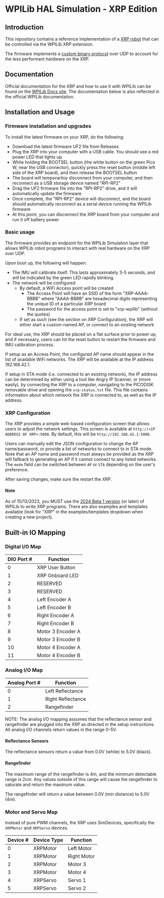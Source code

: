 # WPILib HAL Simulation - XRP Edition
## Introduction
This repository contains a reference implementation of a [XRP robot](https://www.sparkfun.com/products/22230) that can be controlled via the WPILib XRP extension.

The firmware implements a [custom binary protocol](https://github.com/wpilibsuite/allwpilib/tree/main/simulation/halsim_xrp) over UDP to account for the less performant hardware on the XRP.

## Documentation
Official documentation for the XRP and how to use it with WPILib can be found on the [WPILib Docs site](https://docs.wpilib.org/en/latest/docs/xrp-robot/index.html). The documentation below is also reflected in the official WPILib documentation.

## Installation and Usage

### Firmware installation and upgrades
To install the latest firmware on your XRP, do the following:

* Download the latest firmware UF2 file from Releases
* Plug the XRP into your computer with a USB cable. You should see a red power LED that lights up.
* While holding the BOOTSEL button (the white button on the green Pico W, near the USB connector), quickly press the reset button (middle left side of the XRP board), and then release the BOOTSEL button
* The board will temporariloy disconnect from your computer, and then reconnect as a USB storage device named "RPI-RP2"
* Drag the UF2 firmware file into the "RPI-RP2" drive, and it will automatically update the firmware
* Once complete, the "RPI-RP2" device will disconnect, and the board should automatically reconnect as a serial device running the WPILib firmware
* At this point, you can disconnect the XRP board from your computer and run it off battery power

### Basic usage
The firmware provides an endpoint for the WPILib Simulation layer that allows WPILib robot programs to interact with real hardware on the XRP over UDP. 

Upon boot up, the following will happen:
* The IMU will calibrate itself. This lasts approximately 3-5 seconds, and will be indicated by the green LED rapidly blinking.
* The network will be configured
  * By default, a WiFi Access point will be created
    * The Access Point will have an SSID of the form "XRP-AAAA-BBBB" where "AAAA-BBBB" are hexadecimal digits representing the unique ID of a particular XRP board
    * The password for the access point is set to "xrp-wpilib" (without the quotes)
  * If set as such (see the section on XRP Configuration), the XRP will either start a custom-named AP, or connect to an existing network

For ideal use, the XRP should be placed on a flat surface prior to power up, and if necessary, users can hit the reset button to restart the firmware and IMU calibration process.

If setup as an Access Point, the configured AP name should appear in the list of available WiFi networks. The XRP will be available at the IP address 192.168.42.1.

If setup in STA mode (i.e. connected to an existing network), the IP address can be determined by either using a tool like Angry IP Scanner, or (more easily), by connecting the XRP to a computer, navigating to the PICODISK removable drive and opening the `xrp-status.txt` file. This file contains information about which network the XRP is connected to, as well as the IP address.

### XRP Configuration
The XRP provides a simple web-based configuration screen that allows users to adjust the network settings. This screen is available at `http://<IP ADDRESS OF XRP>:5000`. By default, this will be `http://192.168.42.1:5000`.

Users can manually edit the JSON configuration to change the AP name/password, or provide a list of networks to connect to in STA mode. Note that an AP name and password must always be provided as the XRP will fallback to generating an AP if it cannot connect to any listed networks. The `mode` field can be switched between `AP` or `STA` depending on the user's preference.

After saving changes, make sure the restart the XRP.

#### Note
As of 10/13/2023, you MUST use the [2024 Beta 1 version](https://github.com/wpilibsuite/allwpilib/releases/tag/v2024.1.1-beta-1) (or later) of WPILib to write XRP programs. There are also examples and templates available (look for "XRP" in the examples/templates dropdown when creating a new project).

## Built-in IO Mapping

### Digital I/O Map
| DIO Port # | Function          |
|------------|-------------------|
| 0          | XRP User Button   |
| 1          | XRP Onboard LED   |
| 2          | RESERVED          |
| 3          | RESERVED          |
| 4          | Left Encoder A    |
| 5          | Left Encoder B    |
| 6          | Right Encoder A   |
| 7          | Right Encoder B   |
| 8          | Motor 3 Encoder A |
| 9          | Motor 3 Encoder B |
| 10         | Motor 4 Encoder A |
| 11         | Motor 4 Encoder B |

### Analog I/O Map
| Analog Port # | Function          |
|---------------|-------------------|
| 0             | Left Reflectance  |
| 1             | Right Reflectance |
| 2             | Rangefinder       |

NOTE: The analog I/O mapping assumes that the reflectance sensor and rangefinder are plugged into the XRP as directed in the setup instructions. All analog I/O channels return values in the range 0-5V.

#### Reflectance Sensors
The reflectance sensors return a value from 0.0V (white) to 5.0V (black).

#### Rangefinder
The maximum range of the rangefinder is 4m, and the minimum detectable range is 2cm. Any values outside of this range will cause the rangefinder to saturate and return the maximum value.

The rangefinder will return a value between 0.0V (min distance) to 5.0V (4m).

### Motor and Servo Map

Instead of pure PWM channels, the XRP uses SimDevices, specifically the `XRPMotor` and `XRPServo` devices. 

| Device  # | Device Type | Function    |
|-----------|-------------|-------------|
| 0         | XRPMotor    | Left Motor  |
| 1         | XRPMotor    | Right Motor |
| 2         | XRPMotor    | Motor 3     |
| 3         | XRPMotor    | Motor 4     |
| 4         | XRPServo    | Servo 1     |
| 5         | XRPServo    | Servo 2     |
